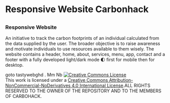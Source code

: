 # Responsive Website Carbonhack
## 
### Responsive Website 
An initiative to track the carbon footprints of an individual calculated from the data supplied by the user. The broader objective is to raise awareness and motivate individuals to use resources available to them wisely. The website contains a header, home, about, services, menu, app, contact and a footer with a fully developed light/dark mode 🌓 first for mobile then for desktop.


goto tastywebghd 
. Mm Nb
<a rel="license" href="http://creativecommons.org/licenses/by-nc-nd/4.0/"><img alt="Creative Commons License" style="border-width:0" src="https://i.creativecommons.org/l/by-nc-nd/4.0/88x31.png" /></a><br />This work is licensed under a <a rel="license" href="http://creativecommons.org/licenses/by-nc-nd/4.0/">Creative Commons Attribution-NonCommercial-NoDerivatives 4.0 International License</a>.ALL RIGHTS RESERVED TO THE OWNER OF THE REPOSITORY AND TO THE MEMBERS OF CARBOHACK.
